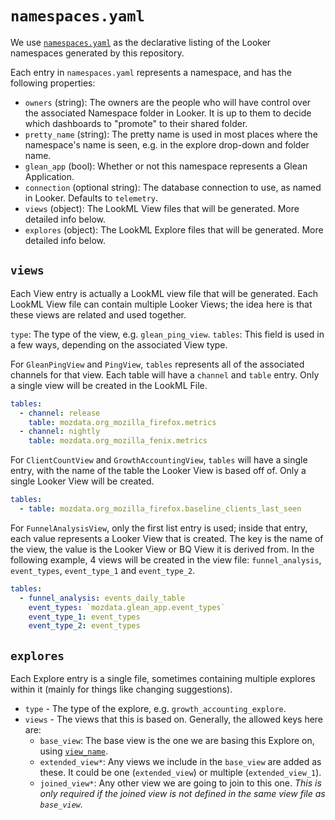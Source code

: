 # `namespaces.yaml`

We use [`namespaces.yaml`](https://github.com/mozilla/looker-hub/blob/main/namespaces.yaml) as the declarative listing of the Looker namespaces generated by this repository.

Each entry in `namespaces.yaml` represents a namespace, and has the following properties:

- `owners` (string): The owners are the people who will have control over the associated Namespace folder in Looker. It is up to them to decide which dashboards to "promote" to their shared folder.
- `pretty_name` (string): The pretty name is used in most places where the namespace's name is seen, e.g. in the explore drop-down and folder name.
- `glean_app` (bool): Whether or not this namespace represents a Glean Application.
- `connection` (optional string): The database connection to use, as named in Looker. Defaults to `telemetry`.
- `views` (object): The LookML View files that will be generated. More detailed info below.
- `explores` (object): The LookML Explore files that will be generated. More detailed info below.

## `views`

Each View entry is actually a LookML view file that will be generated.
Each LookML View file can contain multiple Looker Views; the idea here is that these views are related and used together.

`type`: The type of the view, e.g. `glean_ping_view`.
`tables`: This field is used in a few ways, depending on the associated View type.

For `GleanPingView` and `PingView`, `tables` represents all of the associated channels for that view. Each table will have a `channel` and `table` entry. Only a single view will be created in the LookML File.

```yaml
tables:
  - channel: release
    table: mozdata.org_mozilla_firefox.metrics
  - channel: nightly
    table: mozdata.org_mozilla_fenix.metrics
```

For `ClientCountView` and `GrowthAccountingView`, `tables` will have a single entry, with the name of the table the Looker View is based off of. Only a single Looker View will be created.

```yaml
tables:
  - table: mozdata.org_mozilla_firefox.baseline_clients_last_seen
```

For `FunnelAnalysisView`, only the first list entry is used; inside that entry, each value represents a Looker View that is created. The key is the name of the view, the value is the Looker View or BQ View it is derived from.
In the following example, 4 views will be created in the view file: `funnel_analysis`, `event_types`, `event_type_1` and `event_type_2`.

```yaml
tables:
  - funnel_analysis: events_daily_table
    event_types: `mozdata.glean_app.event_types`
    event_type_1: event_types
    event_type_2: event_types
```

## `explores`

Each Explore entry is a single file, sometimes containing multiple explores within it (mainly for things like changing suggestions).

- `type` - The type of the explore, e.g. `growth_accounting_explore`.
- `views` - The views that this is based on. Generally, the allowed keys here are:
  - `base_view`: The base view is the one we are basing this Explore on, using [`view_name`](https://docs.looker.com/reference/explore-params/view_name).
  - `extended_view*`: Any views we include in the `base_view` are added as these. It could be one (`extended_view`) or multiple (`extended_view_1`).
  - `joined_view*`: Any other view we are going to join to this one. _This is only required if the joined view is not defined in the same view file as `base_view`._
